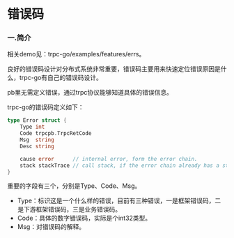 # 错误码

### 一.简介

相关demo见：trpc-go/examples/features/errs。

良好的错误码设计对分布式系统非常重要，错误码主要用来快速定位错误原因是什么，trpc-go有自己的错误码设计。

pb里无需定义错误，通过trpc协议能够知道具体的错误信息。

trpc-go的错误码定义如下：

```go
type Error struct {
	Type int
	Code trpcpb.TrpcRetCode
	Msg  string
	Desc string

	cause error      // internal error, form the error chain.
	stack stackTrace // call stack, if the error chain already has a stack, it will not be set.
}
```

重要的字段有三个，分别是Type、Code、Msg。

* Type：标识这是一个什么样的错误，目前有三种错误，一是框架错误码，二是下游框架错误码，三是业务错误码。
* Code：具体的数字错误码，实际是个int32类型。
* Msg：对错误码的解释。
